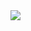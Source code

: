 <img src="https://capsule-render.vercel.app/api?type=soft&theme=merko&height=300&section=header&text=seokju's%20github&fontSize=90" />
